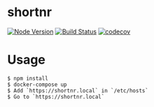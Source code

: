 # shortnr

[![Node Version](https://img.shields.io/badge/node-LTS-brightgreen.svg)](https://img.shields.io/badge/node-LTS-brightgreen.svg)
[![Build Status](https://travis-ci.com/Pegase745/shortnr.svg?branch=master)](https://travis-ci.com/Pegase745/shortnr)
[![codecov](https://codecov.io/gh/Pegase745/shortnr/branch/master/graph/badge.svg)](https://codecov.io/gh/Pegase745/shortnr)
<!-- [![dependencies Status](https://david-dm.org/pegase745/shortnr/status.svg)](https://david-dm.org/pegase745/shortnr)
[![devDependencies Status](https://david-dm.org/pegase745/shortnr/dev-status.svg)](https://david-dm.org/pegase745/shortnr?type=dev) -->


# Usage

```
$ npm install
$ docker-compose up
$ Add `https://shortnr.local` in `/etc/hosts`
$ Go to `https://shortnr.local`
```
